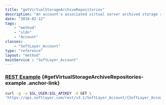 ```yaml
---
title: "getVirtualStorageArchiveRepositories"
description: "An account's associated virtual server archived storage repositories."
date: "2018-02-12"
tags:
    - "method"
    - "sldn"
    - "Account"
classes:
    - "SoftLayer_Account"
type: "reference"
layout: "method"
mainService : "SoftLayer_Account"
---
```


### [REST Example](#getVirtualStorageArchiveRepositories-example) <a href="/article/rest/"><i class="fas fa-question"></i></a> {#getVirtualStorageArchiveRepositories-example .anchor-link} 
```bash
curl -g -u $SL_USER:$SL_APIKEY -X GET \
'https://api.softlayer.com/rest/v3.1/SoftLayer_Account/{SoftLayer_AccountID}/getVirtualStorageArchiveRepositories'
```
